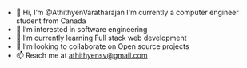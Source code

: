 - 👋 Hi, I’m @AthithyenVaratharajan I'm currently a computer engineer student from Canada
- 👀 I’m interested in software engineering
- 🌱 I’m currently learning Full stack web development
- 💞️ I’m looking to collaborate on Open source projects
- 📫 Reach me at athithyensv@gmail.com 

<!---
AthithyenVaratharajan/AthithyenVaratharajan is a ✨ special ✨ repository because its `README.md` (this file) appears on your GitHub profile.
You can click the Preview link to take a look at your changes.
--->
